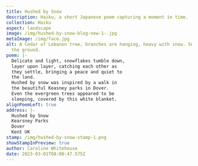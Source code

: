 ```yaml
---
title: Hushed by Snow
description: Haiku, a short Japanese poem capturing a moment in time.
collection: Haiku
aspect: landscape
image: /img/hushed-by-snow-blog-new-1-.jpg
metaImage: /img/face.jpg
alt: A Cedar of Lebanon tree, branches are hanging, heavy with snow. Snow covers
  the ground.
poem: |-
  Delicate and light, snowflakes tumble down, 
  layer upon layer, catching each other as 
  they settle, bringing a peace and quiet to 
  the land. 
  Hushed by snow was inspired by a walk in 
  the beautiful Keasney parks in Dover. 
  Even the evergreen trees appeared to be 
  sleeping, covered by this white blanket.
alignPoemLeft: true
address: |-
  Hushed by Snow
  Kearsney Parks
  Dover
  Kent UK
stamp: /img/hushed-by-snow-stamp-1.png
showStampInPreview: true
author: Caroline Whitehouse
date: 2023-03-01T08:00:47.575Z
---
```

